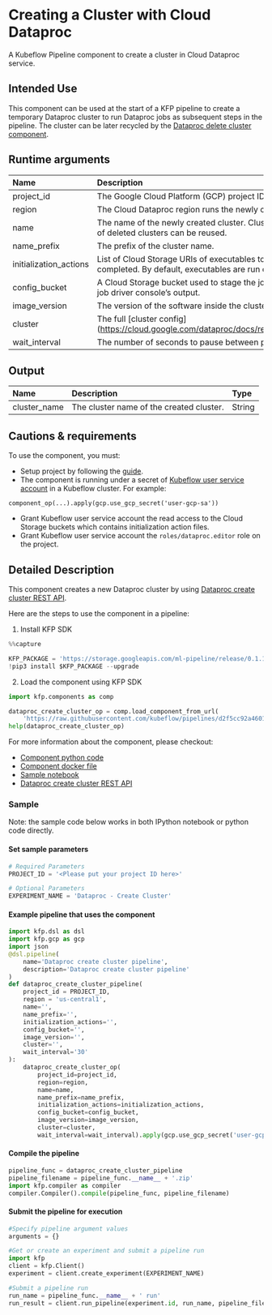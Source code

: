 
# Creating a Cluster with Cloud Dataproc
A Kubeflow Pipeline component to create a cluster in Cloud Dataproc service.

## Intended Use
This component can be used at the start of a KFP pipeline to create a temporary Dataproc cluster to run Dataproc jobs as subsequent steps in the pipeline. The cluster can be later recycled by the [Dataproc delete cluster component](https://github.com/kubeflow/pipelines/tree/master/components/gcp/dataproc/delete_cluster).


## Runtime arguments
Name | Description | Type | Optional | Default
:--- | :---------- | :--- | :------- | :------
project_id | The Google Cloud Platform (GCP) project ID that the cluster belongs to. | GCPProjectID | No |
region | The Cloud Dataproc region runs the newly created cluster. | GCPRegion | No |
name | The name of the newly created cluster. Cluster names within a project must be unique. Names of deleted clusters can be reused. | String | Yes | ` `
name_prefix | The prefix of the cluster name. | String | Yes | ` `
initialization_actions | List of Cloud Storage URIs of executables to execute on each node after the configuration is completed. By default, executables are run on the master and all the worker nodes. | List | Yes | `[]`
config_bucket | A Cloud Storage bucket used to stage the job dependencies, the configuration files, and the job driver console’s output. | GCSPath | Yes | ` `
image_version | The version of the software inside the cluster. | String | Yes | ` `
cluster | The full [cluster config] (https://cloud.google.com/dataproc/docs/reference/rest/v1/projects.regions.clusters#Cluster). | Dict | Yes | `{}`
wait_interval | The number of seconds to pause between polling the operation done status. | Integer | Yes | `30`

## Output
Name | Description | Type
:--- | :---------- | :---
cluster_name | The cluster name of the created cluster. | String

## Cautions & requirements
To use the component, you must:
* Setup project by following the [guide](https://cloud.google.com/dataproc/docs/guides/setup-project).
* The component is running under a secret of [Kubeflow user service account](https://www.kubeflow.org/docs/started/getting-started-gke/#gcp-service-accounts) in a Kubeflow cluster. For example:
```
component_op(...).apply(gcp.use_gcp_secret('user-gcp-sa'))
```
* Grant Kubeflow user service account the read access to the Cloud Storage buckets which contains initialization action files.
* Grant Kubeflow user service account the `roles/dataproc.editor` role on the project.

## Detailed Description
This component creates a new Dataproc cluster by using [Dataproc create cluster REST API](https://cloud.google.com/dataproc/docs/reference/rest/v1/projects.regions.clusters/create).

Here are the steps to use the component in a pipeline:
1. Install KFP SDK



```python
%%capture

KFP_PACKAGE = 'https://storage.googleapis.com/ml-pipeline/release/0.1.14/kfp.tar.gz'
!pip3 install $KFP_PACKAGE --upgrade
```

2. Load the component using KFP SDK


```python
import kfp.components as comp

dataproc_create_cluster_op = comp.load_component_from_url(
    'https://raw.githubusercontent.com/kubeflow/pipelines/d2f5cc92a46012b9927209e2aaccab70961582dc/components/gcp/dataproc/create_cluster/component.yaml')
help(dataproc_create_cluster_op)
```

For more information about the component, please checkout:
* [Component python code](https://github.com/kubeflow/pipelines/blob/master/component_sdk/python/kfp_component/google/dataproc/_create_cluster.py)
* [Component docker file](https://github.com/kubeflow/pipelines/blob/master/components/gcp/container/Dockerfile)
* [Sample notebook](https://github.com/kubeflow/pipelines/blob/master/components/gcp/dataproc/create_cluster/sample.ipynb)
* [Dataproc create cluster REST API](https://cloud.google.com/dataproc/docs/reference/rest/v1/projects.regions.clusters/create)


### Sample

Note: the sample code below works in both IPython notebook or python code directly.

#### Set sample parameters


```python
# Required Parameters
PROJECT_ID = '<Please put your project ID here>'

# Optional Parameters
EXPERIMENT_NAME = 'Dataproc - Create Cluster'
```

#### Example pipeline that uses the component


```python
import kfp.dsl as dsl
import kfp.gcp as gcp
import json
@dsl.pipeline(
    name='Dataproc create cluster pipeline',
    description='Dataproc create cluster pipeline'
)
def dataproc_create_cluster_pipeline(
    project_id = PROJECT_ID, 
    region = 'us-central1', 
    name='', 
    name_prefix='',
    initialization_actions='', 
    config_bucket='', 
    image_version='', 
    cluster='', 
    wait_interval='30'
):
    dataproc_create_cluster_op(
        project_id=project_id, 
        region=region, 
        name=name, 
        name_prefix=name_prefix, 
        initialization_actions=initialization_actions, 
        config_bucket=config_bucket, 
        image_version=image_version, 
        cluster=cluster, 
        wait_interval=wait_interval).apply(gcp.use_gcp_secret('user-gcp-sa'))
```

#### Compile the pipeline


```python
pipeline_func = dataproc_create_cluster_pipeline
pipeline_filename = pipeline_func.__name__ + '.zip'
import kfp.compiler as compiler
compiler.Compiler().compile(pipeline_func, pipeline_filename)
```

#### Submit the pipeline for execution


```python
#Specify pipeline argument values
arguments = {}

#Get or create an experiment and submit a pipeline run
import kfp
client = kfp.Client()
experiment = client.create_experiment(EXPERIMENT_NAME)

#Submit a pipeline run
run_name = pipeline_func.__name__ + ' run'
run_result = client.run_pipeline(experiment.id, run_name, pipeline_filename, arguments)
```
